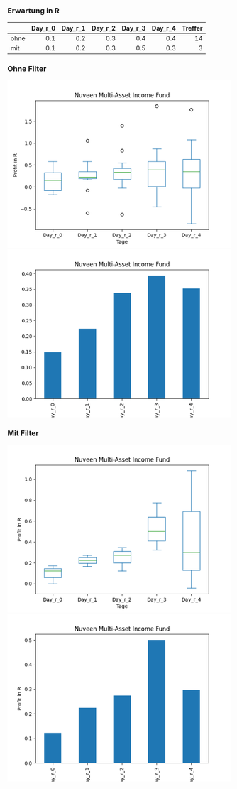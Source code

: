 ### Erwartung in R
|      |   Day_r_0 |   Day_r_1 |   Day_r_2 |   Day_r_3 |   Day_r_4 |   Treffer |
|:-----|----------:|----------:|----------:|----------:|----------:|----------:|
| ohne |       0.1 |       0.2 |       0.3 |       0.4 |       0.4 |        14 |
| mit  |       0.1 |       0.2 |       0.3 |       0.5 |       0.3 |         3 |

### Ohne Filter
![image info](./data/NMAI_box_all.png)
![image info](./data/NMAI_median_all.png)

### Mit Filter
![image info](./data/NMAI_box_filtered.png)
![image info](./data/NMAI_median_filtered.png)